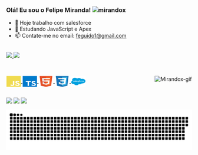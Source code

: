 ### Olá! Eu sou o Felipe Miranda! <img src="https://komarev.com/ghpvc/?username=mirandox&color=green" alt="mirandox"/>

- 🔭 Hoje trabalho com salesforce
- 🌱 Estudando JavaScript e Apex
- 📫 Contate-me no email: feguido1@gmail.com

##

<div>
  <a href="https://github.com/mirandox">
  <img height="180em" src="https://github-readme-stats.vercel.app/api?username=mirandox&show_icons=true&theme=dark&include_all_commits=true&count_private=true"/>
  <img height="180em" src="https://github-readme-stats.vercel.app/api/top-langs/?username=mirandox&layout=compact&langs_count=7&theme=dark"/>
</div>
  
##
<div style="display: inline_block"><br>
  <img align="center" alt="Mirandox-Js" height="30" width="40" src="https://raw.githubusercontent.com/devicons/devicon/master/icons/javascript/javascript-plain.svg">
  <img align="center" alt="Mirandox-Ts" height="30" width="40" src="https://raw.githubusercontent.com/devicons/devicon/master/icons/typescript/typescript-plain.svg">
  <img align="center" alt="Mirandox-HTML" height="30" width="40" src="https://raw.githubusercontent.com/devicons/devicon/master/icons/html5/html5-original.svg">
  <img align="center" alt="Mirandox-CSS" height="30" width="40" src="https://raw.githubusercontent.com/devicons/devicon/master/icons/css3/css3-original.svg">
  <img align="center" alt="Mirandox-CSS" height="30" width="40" src="https://raw.githubusercontent.com/devicons/devicon/master/icons/salesforce/salesforce-original.svg">
  <img align="right" alt="Mirandox-gif" src="https://cdn.discordapp.com/attachments/318430024376123392/872298428686823484/ezgif-2-316bc5fb5f67.gif">
</div>
 
##
  
<div>
  <a href="https://instagram.com/_mirandox" target="_blank"><img src="https://img.shields.io/badge/-Instagram-%23E4405F?style=for-the-badge&logo=instagram&logoColor=white" target="_blank"></a>
  <a href = "mailto:feguido1@gmail.com"><img src="https://img.shields.io/badge/Gmail-D14836?style=for-the-badge&logo=gmail&logoColor=white" target="_blank"></a>
  <a href="https://www.linkedin.com/in/fe-miranda/" target="_blank"><img src="https://img.shields.io/badge/-LinkedIn-%230077B5?style=for-the-badge&logo=linkedin&logoColor=white" target="_blank"></a>
</div>
  
 ![Snake animation](https://github.com/mirandox/mirandox/blob/output/github-contribution-grid-snake.svg)
 
